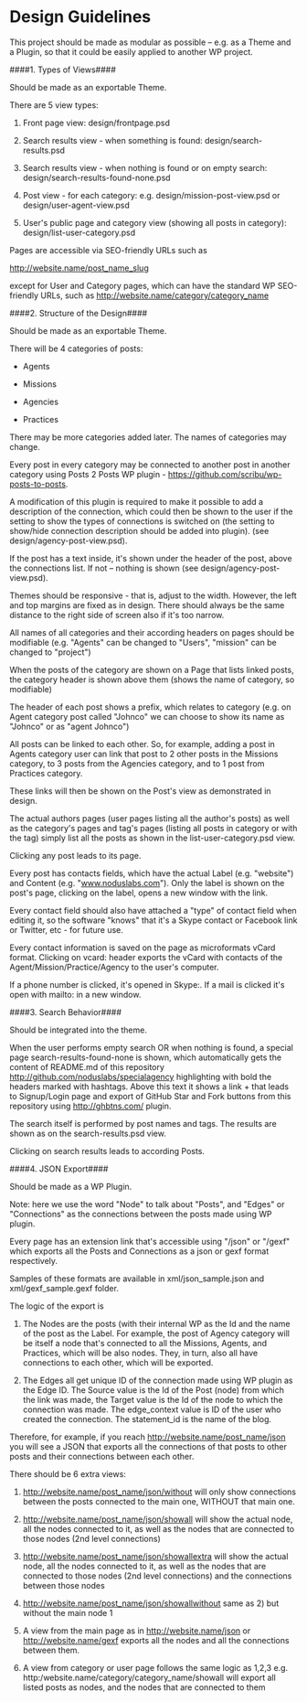 Design Guidelines
=============

This project should be made as modular as possible – e.g. as a Theme and a Plugin, so that it could be easily applied to another WP project.


####1. Types of Views####


Should be made as an exportable Theme.

There are 5 view types:

1) Front page view: design/frontpage.psd

2) Search results view - when something is found: design/search-results.psd

3) Search results view - when nothing is found or on empty search: design/search-results-found-none.psd

4) Post view - for each category: e.g. design/mission-post-view.psd or design/user-agent-view.psd

5) User's public page and category view (showing all posts in category): design/list-user-category.psd


Pages are accessible via SEO-friendly URLs such as

http://website.name/post_name_slug


except for User and Category pages, which can have the standard WP SEO-friendly URLs, such as http://website.name/category/category_name



####2. Structure of the Design####

Should be made as an exportable Theme.

There will be 4 categories of posts:

- Agents

- Missions

- Agencies

- Practices

There may be more categories added later. The names of categories may change.

Every post in every category may be connected to another post in another category using Posts 2 Posts WP plugin - https://github.com/scribu/wp-posts-to-posts.

A modification of this plugin is required to make it possible to add a description of the connection, which could then be shown to the user if the setting to show the types of connections is switched on (the setting to show/hide connection description should be added into plugin).
(see design/agency-post-view.psd).

If the post has a text inside, it's shown under the header of the post, above the connections list. If not – nothing is shown (see design/agency-post-view.psd).

Themes should be responsive - that is, adjust to the width. However, the left and top margins are fixed as in design. There should always be the same distance to the right side of screen also if it's too narrow.

All names of all categories and their according headers on pages should be modifiable (e.g. "Agents" can be changed to "Users", "mission" can be changed to "project")

When the posts of the category are shown on a Page that lists linked posts, the category header is shown above them (shows the name of category, so modifiable)

The header of each post shows a prefix, which relates to category (e.g. on Agent category post called "Johnco" we can choose to show its name as "Johnco" or as "agent Johnco")

All posts can be linked to each other. So, for example, adding a post in Agents category user can link that post to 2 other posts in the Missions category, to 3 posts from the Agencies category, and to 1 post from Practices category.

These links will then be shown on the Post's view as demonstrated in design.

The actual authors pages (user pages listing all the author's posts) as well as the category's pages and tag's pages (listing all posts in category or with the tag) simply list all the posts as shown in the list-user-category.psd view.

Clicking any post leads to its page.

Every post has contacts fields, which have the actual Label (e.g. "website") and Content (e.g. "www.noduslabs.com"). Only the label is shown on the post's page, clicking on the label, opens a new window with the link.

Every contact field should also have attached a "type" of contact field when editing it, so the software "knows" that it's a Skype contact or Facebook link or Twitter, etc - for future use.

Every contact information is saved on the page as microformats vCard format. Clicking on vcard: header exports the vCard with contacts of the Agent/Mission/Practice/Agency to the user's computer.

If a phone number is clicked, it's opened in Skype:. If a mail is clicked it's open with mailto: in a new window.



####3. Search Behavior####

Should be integrated into the theme.

When the user performs empty search OR when nothing is found, a special page search-results-found-none is shown, which automatically gets the content of README.md of this repository http://github.com/noduslabs/specialagency highlighting with bold the headers marked with hashtags.
Above this text it shows a link + that leads to Signup/Login page and export of GitHub Star and Fork buttons from this repository using http://ghbtns.com/ plugin.

The search itself is performed by post names and tags. The results are shown as on the search-results.psd view.

Clicking on search results leads to according Posts.


####4. JSON Export####

Should be made as a WP Plugin.

Note: here we use the word "Node" to talk about "Posts", and "Edges" or "Connections" as the connections between the posts made using WP plugin.

Every page has an extension link that's accessible using "/json" or "/gexf" which exports all the Posts and Connections as a json or gexf format respectively.

Samples of these formats are available in xml/json_sample.json and xml/gexf_sample.gexf folder.

The logic of the export is

1) The Nodes are the posts (with their internal WP as  the Id and the name of the post as the Label. For example, the post of Agency category will be itself a node that's connected to all the Missions, Agents, and Practices, which will be also nodes. They, in turn, also all have connections to each other, which will be exported.

2) The Edges all get unique ID of the connection made using WP plugin as the Edge ID. The Source value is the Id of the Post (node) from which the link was made, the Target value is the Id of the node to which the connection was made. The edge_context value is ID of the user who created the connection. The statement_id is the name of the blog.

Therefore, for example, if you reach http://website.name/post_name/json you will see a JSON that exports all the connections of that posts to other posts and their connections between each other.

There should be 6 extra views:

1) http://website.name/post_name/json/without will only show connections between the posts connected to the main one, WITHOUT that main one.

2) http://website.name/post_name/json/showall will show the actual node, all the nodes connected to it, as well as the nodes that are connected to those nodes (2nd level connections)

3) http://website.name/post_name/json/showallextra will show the actual node, all the nodes connected to it, as well as the nodes that are connected to those nodes (2nd level connections) and the connections between those nodes

4) http://website.name/post_name/json/showallwithout same as 2) but without the main node 1

5) A view from the main page as in http://website.name/json or http://website.name/gexf exports all the nodes and all the connections between them.

6) A view from category or user page follows the same logic as 1,2,3 e.g. http:/website.name/category/category_name/showall will export all listed posts as nodes, and the nodes that are connected to them



